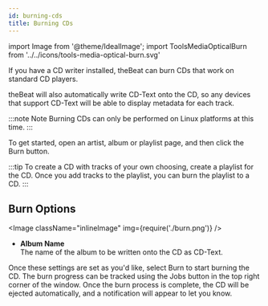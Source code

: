 ```yaml
---
id: burning-cds
title: Burning CDs
---
```


import Image from '@theme/IdealImage';
import ToolsMediaOpticalBurn from '../../icons/tools-media-optical-burn.svg'

If you have a CD writer installed, theBeat can burn CDs that work on standard CD players.

theBeat will also automatically write CD-Text onto the CD, so any devices that support CD-Text will be able to display metadata for each track.

:::note Note
Burning CDs can only be performed on Linux platforms at this time.
:::

To get started, open an artist, album or playlist page, and then click the <ToolsMediaOpticalBurn /> Burn button.

:::tip
To create a CD with tracks of your own choosing, create a playlist for the CD. Once you add tracks to the playlist, you can burn the playlist to a CD.
:::

## Burn Options

<Image className="inlineImage" img={require('./burn.png')} />

- **Album Name**<br />
  The name of the album to be written onto the CD as CD-Text.

Once these settings are set as you'd like, select <ToolsMediaOpticalBurn /> Burn to start burning the CD. The burn progress can be tracked using the Jobs button in the top right corner of the window. Once the burn process is complete, the CD will be ejected automatically, and a notification will appear to let you know.